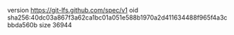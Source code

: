 version https://git-lfs.github.com/spec/v1
oid sha256:40dc03a867f3a62ca1bc01a051e588b1970a2d411634488f965f4a3cbbda560b
size 36944
